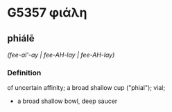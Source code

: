 # G5357 φιάλη

## phiálē

_(fee-al'-ay | fee-AH-lay | fee-AH-lay)_

### Definition

of uncertain affinity; a broad shallow cup ("phial"); vial; 

- a broad shallow bowl, deep saucer
